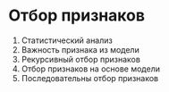 # Отбор признаков

1. Статистический анализ
2. Важность признака из модели
3. Рекурсивный отбор признаков
4. Отбор признаков на основе модели
5. Последовательны отбор признаков
